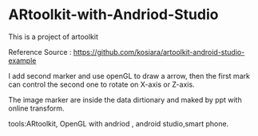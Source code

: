 # ARtoolkit-with-Andriod-Studio

This is a project of artoolkit

Reference Source : https://github.com/kosiara/artoolkit-android-studio-example

I add second marker and use openGL to draw a arrow,
then the first mark can control the second one to rotate on X-axis or Z-axis.

The image marker are inside the data dirtionary and maked by ppt with online transform.

tools:ARtoolkit, OpenGL with andriod , android studio,smart phone.
